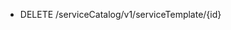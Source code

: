 <!--
    ATTENTION: This file was generated via gradle!
               Do NOT manually edit this file! Any such changes will be overwritten!
-->

* DELETE /serviceCatalog/v1/serviceTemplate/{id}

